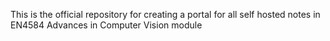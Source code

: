 This is the official repository for creating a portal for all self hosted notes in EN4584 Advances in Computer Vision module
